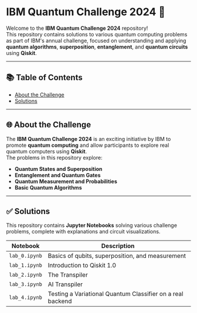 # IBM Quantum Challenge 2024 🚀

Welcome to the **IBM Quantum Challenge 2024** repository!  
This repository contains solutions to various quantum computing problems as part of IBM's annual challenge, focused on understanding and applying **quantum algorithms**, **superposition**, **entanglement**, and **quantum circuits** using **Qiskit**.

---

## 📚 Table of Contents

- [About the Challenge](#-about-the-challenge)
- [Solutions](#-solutions)

---

## 🌐 About the Challenge

The **IBM Quantum Challenge 2024** is an exciting initiative by IBM to promote **quantum computing** and allow participants to explore real quantum computers using **Qiskit**.  
The problems in this repository explore:

- **Quantum States and Superposition**
- **Entanglement and Quantum Gates**
- **Quantum Measurement and Probabilities**
- **Basic Quantum Algorithms**

---

## ✅ Solutions

This repository contains **Jupyter Notebooks** solving various challenge problems, complete with explanations and circuit visualizations.

| Notebook                                   | Description                                |
|--------------------------------------------|--------------------------------------------|
| `lab_0.ipynb`                          | Basics of qubits, superposition, and measurement |
| `lab_1.ipynb`                    | Introduction to Qiskit 1.0            |
| `lab_2.ipynb`    | The Transpiler   |
| `lab_3.ipynb`              | AI Transpiler |
| `lab_4.ipynb`              | Testing a Variational Quantum Classifier on a real backend |
